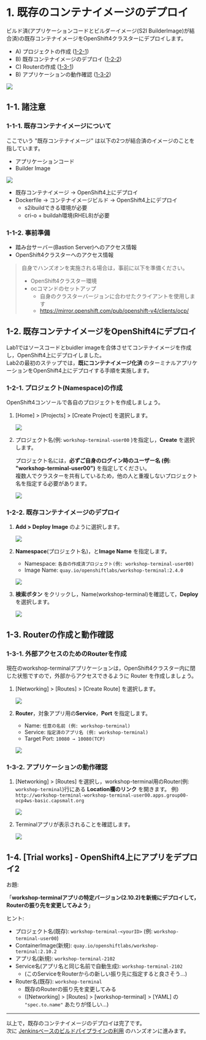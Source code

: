 # 1. 既存のコンテナイメージのデプロイ
ビルド済(アプリケーションコードとビルダーイメージ(S2I BuilderImage)が結合済)の既存コンテナイメージをOpenShift4クラスターにデプロイします。

- A) プロジェクトの作成 ([1-2-1](https://github.com/capsmalt/ocp4ws-basic/blob/master/Lab2/1_ocp4-deploy-own-image.md#1-2-1-%E3%83%97%E3%83%AD%E3%82%B8%E3%82%A7%E3%82%AF%E3%83%88namespace%E3%81%AE%E4%BD%9C%E6%88%90))
- B) 既存コンテナイメージのデプロイ ([1-2-2](https://github.com/capsmalt/ocp4ws-basic/blob/master/Lab2/1_ocp4-deploy-own-image.md#1-2-2-%E6%97%A2%E5%AD%98%E3%82%B3%E3%83%B3%E3%83%86%E3%83%8A%E3%82%A4%E3%83%A1%E3%83%BC%E3%82%B8%E3%81%AE%E3%83%87%E3%83%97%E3%83%AD%E3%82%A4))
- C) Routerの作成 ([1-3-1](https://github.com/capsmalt/ocp4ws-basic/blob/master/Lab2/1_ocp4-deploy-own-image.md#1-3-1-%E5%A4%96%E9%83%A8%E3%82%A2%E3%82%AF%E3%82%BB%E3%82%B9%E3%81%AE%E3%81%9F%E3%82%81%E3%81%AErouter%E3%82%92%E4%BD%9C%E6%88%90))
- B) アプリケーションの動作確認 ([1-3-2](https://github.com/capsmalt/ocp4ws-basic/blob/master/Lab2/1_ocp4-deploy-own-image.md#1-3-2-%E3%82%A2%E3%83%97%E3%83%AA%E3%82%B1%E3%83%BC%E3%82%B7%E3%83%A7%E3%83%B3%E3%81%AE%E5%8B%95%E4%BD%9C%E7%A2%BA%E8%AA%8D))

![](images/ocp4-Lab2-1_overview.png)

## 1-1. 諸注意
### 1-1-1. 既存コンテナイメージについて
ここでいう "既存コンテナイメージ" は以下の2つが結合済のイメージのことを指しています。  
- アプリケーションコード
- Builder Image

![](images/ocp4-about-existed-image.png)

- 既存コンテナイメージ -> OpenShift4上にデプロイ
- Dockerfile -> コンテナイメージビルド -> OpenShift4上にデプロイ
  - s2ibuildできる環境が必要
  - cri-o + buildah環境(RHEL8)が必要

### 1-1-2. 事前準備
- 踏み台サーバー(Bastion Server)へのアクセス情報
- OpenShift4クラスターへのアクセス情報

>自身でハンズオンを実施される場合は，事前に以下を準備ください。
> - OpenShift4クラスター環境
> - ocコマンドのセットアップ
>   - 自身のクラスターバージョンに合わせたクライアントを使用します
>   - https://mirror.openshift.com/pub/openshift-v4/clients/ocp/

## 1-2. 既存コンテナイメージをOpenShift4にデプロイ
Lab1ではソースコードとbuidler imageを合体させてコンテナイメージを作成し，OpenShift4上にデプロイしました。  
Lab2の最初のステップでは，**既にコンテナイメージ化済** のターミナルアプリケーションをOpenShift4上にデプロイする手順を実施します。

### 1-2-1. プロジェクト(Namespace)の作成
OpenShift4コンソールで各自のプロジェクトを作成しましょう。  

1. [Home] > [Projects] > [Create Project] を選択します。  

    ![](images/ocp4-lab2-1-create-project.png)

1. プロジェクト名(例: `workshop-terminal-user00` )を指定し，**Create** を選択します。  
    
    プロジェクト名には，**必ずご自身のログイン時のユーザー名 (例: "workshop-terminal-user00")** を指定してください。  
    複数人でクラスターを共有しているため，他の人と重複しないプロジェクト名を指定する必要があります。  

    ![](images/ocp4-lab2-1-create-project-workshop-terminal.png)

### 1-2-2. 既存コンテナイメージのデプロイ
1. **Add > Deploy Image** のように選択します。

    ![](images/ocp4-lab2-1-create_application_using_existedImage.png)

1. **Namespace**(プロジェクト名)，と**Image Name** を指定します。
    - Namespace: `各自の作成済プロジェクト(例: workshop-terminal-user00)`
    - Image Name: `quay.io/openshiftlabs/workshop-terminal:2.4.0`

    ![](images/ocp4-lab2-1-create_application_using_existedImage-2.png)

1. **検索ボタン** をクリックし，Name(workshop-terminal)を確認して，**Deploy** を選択します。

    ![](images/ocp4-lab2-1-create_application_using_existedImage-3.png)

## 1-3. Routerの作成と動作確認
### 1-3-1. 外部アクセスのためのRouterを作成
現在のworkshop-terminalアプリケーションは，OpenShift4クラスター内に閉じた状態ですので，外部からアクセスできるように Router を作成しましょう。  

1. [Networking] > [Routes] > [Create Route] を選択します。

    ![](images/ocp4-lab2-1-workshop-terminal-create-route.png)

1. **Router**，対象アプリ用の**Service**，**Port** を指定します。
    - Name: `任意の名前 (例: workshop-terminal)`
    - Service: `指定済のアプリ名 (例: workshop-terminal)`
    - Target Port: `10080 → 10080(TCP)`
    
    ![](images/ocp4-lab2-1-workshop-terminal-create-route-2.png)

### 1-3-2. アプリケーションの動作確認
1. [Networking] > [Routes] を選択し，workshop-terminal用のRouter(例: `workshop-terminal`)行にある **Location欄のリンク** を開きます。
    例) `http://workshop-terminal-workshop-terminal-user00.apps.group00-ocp4ws-basic.capsmalt.org`

    ![](images/ocp4-lab2-1-workshop-terminal-confirm-app.png)

1. Terminalアプリが表示されることを確認します。

    ![](images/ocp4-lab2-1-workshop-terminal-confirm-app-result.png)

## 1-4. [Trial works] - OpenShift4上にアプリをデプロイ2
お題: 

「**workshop-terminalアプリの特定バージョン(2.10.2)を新規にデプロイして，Routerの振り先を変更してみよう**」

ヒント:


- プロジェクト名(既存): `workshop-terminal-<yourID>` (例: `workshop-terminal-user00`)
- ContainerImage(新規): `quay.io/openshiftlabs/workshop-terminal:2.10.2`
- アプリ名(新規): `workshop-terminal-2102`
- Service名(アプリ名と同じ名前で自動生成): `workshop-terminal-2102`
  - (このServiceをRouterからの新しい振り先に指定すると良さそう...)
- Router名(既存): `workshop-terminal`
  - 既存のRouterの振り先を変更してみる
  - ([Networking] > [Routes] > [workshop-terminal] > [YAML] の `"spec.to.name"` あたりが怪しい...)

---
以上で，既存のコンテナイメージのデプロイは完了です。  
次に [Jenkinsベースのビルドパイプラインの利用](2_OpenShift4-jenkins-pipeline.md) のハンズオンに進みます。
